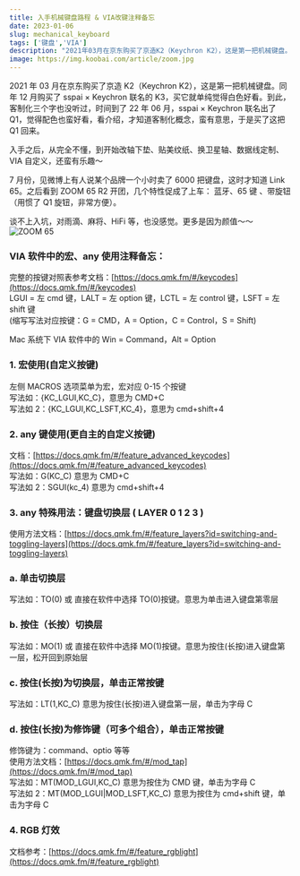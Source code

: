 ```yaml
---
title: 入手机械键盘路程 & VIA改键注释备忘
date: 2023-01-06
slug: mechanical_keyboard
tags: ['键盘','VIA']
description: "2021年03月在京东购买了京造K2（Keychron K2），这是第一把机械键盘。同年12月购买了sspai × Keychron 联名的K3，买它就单纯觉得白色好看。到此，客制化三个字也没听过，时间到了22年06月，sspai × Keychron 联名出了Q1，觉得配色也蛮好看，看介绍，才知道客制化概念，觉得蛮有意思的，于是买了这把Q1回来。 "
image: https://img.koobai.com/article/zoom.jpg
---
```

2021 年 03 月在京东购买了京造 K2（Keychron K2），这是第一把机械键盘。同年 12 月购买了 sspai × Keychron 联名的 K3，买它就单纯觉得白色好看。到此，客制化三个字也没听过，时间到了 22 年 06 月，sspai × Keychron 联名出了 Q1，觉得配色也蛮好看，看介绍，才知道客制化概念，蛮有意思，于是买了这把 Q1 回来。

入手之后，从完全不懂，到开始改轴下垫、贴美纹纸、换卫星轴、数据线定制、VIA 自定义，还蛮有乐趣～

7 月份，见微博上有人说某个品牌一个小时卖了 6000 把键盘，这时才知道 Link 65。之后看到 ZOOM 65 R2 开团，几个特性促成了上车： 蓝牙、65 键 、带旋钮（用惯了 Q1 旋钮，非常方便）。

谈不上入坑，对雨滴、麻将、HiFi 等，也没感觉。更多是因为颜值～～
![ZOOM 65](https://img.koobai.com/article/zoombeim.webp)
### VIA 软件中的宏、any 使用注释备忘：
完整的按键对照表参考文档：[https://docs.qmk.fm/#/keycodes](https://docs.qmk.fm/#/keycodes)   
LGUI = 左 cmd 键，LALT = 左 option 键，LCTL = 左 control 键，LSFT = 左 shift 键  
(缩写写法对应按键：G = CMD，A = Option，C = Control，S = Shift)

Mac 系统下 VIA 软件中的 Win = Command，Alt = Option

### 1. 宏使用(自定义按键)
左侧 MACROS 选项菜单为宏，宏对应 0-15 个按键  
写法如：{KC_LGUI,KC_C}，意思为 CMD+C  
写法如 2：{KC_LGUI,KC_LSFT,KC_4}，意思为 cmd+shift+4

### 2. any 键使用(更自主的自定义按键)
文档：[https://docs.qmk.fm/#/feature_advanced_keycodes](https://docs.qmk.fm/#/feature_advanced_keycodes)   
写法如：G(KC_C) 意思为 CMD+C  
写法如 2：SGUI(kc_4) 意思为 cmd+shift+4

### 3. any 特殊用法：键盘切换层 ( LAYER 0 1 2 3 )
使用方法文档：[https://docs.qmk.fm/#/feature_layers?id=switching-and-toggling-layers](https://docs.qmk.fm/#/feature_layers?id=switching-and-toggling-layers)

### a. 单击切换层
写法如：TO(0) 或 直接在软件中选择 TO(0)按键。意思为单击进入键盘第零层

### b. 按住（长按）切换层
写法如：MO(1) 或 直接在软件中选择 MO(1)按键。意思为按住(长按)进入键盘第一层，松开回到原始层

### c. 按住(长按)为切换层，单击正常按键
写法如：LT(1,KC_C) 意思为按住(长按)进入键盘第一层，单击为字母 C

### d. 按住(长按)为修饰键（可多个组合），单击正常按键
修饰键为：command、optio 等等  
使用方法文档：[https://docs.qmk.fm/#/mod_tap](https://docs.qmk.fm/#/mod_tap)   
写法如：MT(MOD_LGUI,KC_C) 意思为按住为 CMD 键，单击为字母 C  
写法如 2：MT(MOD_LGUI|MOD_LSFT,KC_C) 意思为按住为 cmd+shift 键，单击为字母 C

### 4. RGB 灯效
文档参考：[https://docs.qmk.fm/#/feature_rgblight](https://docs.qmk.fm/#/feature_rgblight)
